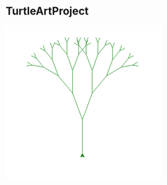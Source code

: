 # TurtleArtProject
<img src="https://github.com/skisxan/TurtleArtProject/blob/master/Giovanni%20python.PNG">
